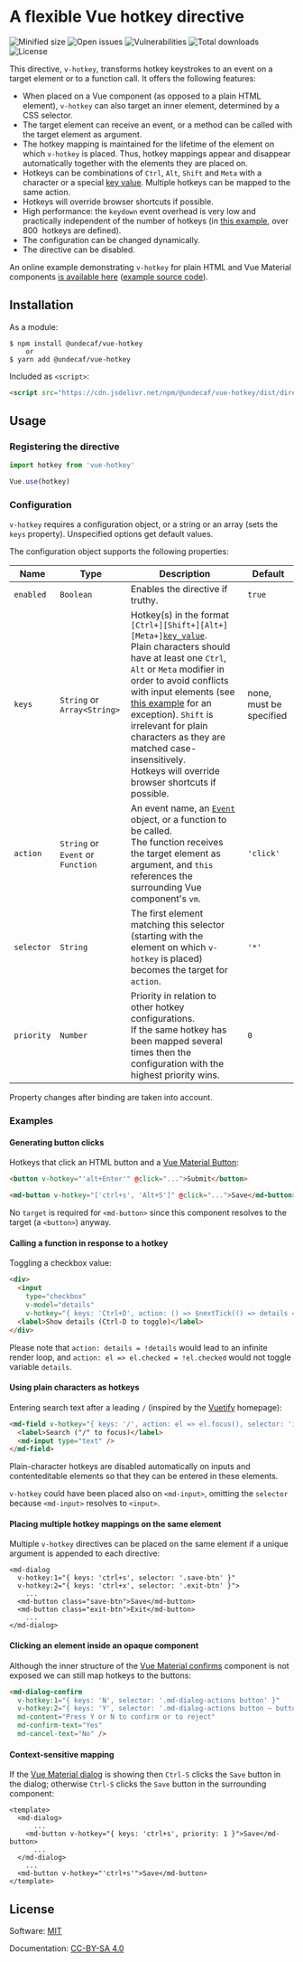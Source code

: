 # A flexible Vue hotkey directive

![Minified size](https://badgen.net/bundlephobia/min/@undecaf/vue-hotkey)
![Open issues](https://badgen.net/github/open-issues/undecaf/vue-hotkey)
![Vulnerabilities](https://snyk.io/test/npm/@undecaf/vue-hotkey/badge.svg)
![Total downloads](https://badgen.net/npm/dt/@undecaf/vue-hotkey)
![License](https://badgen.net/github/license/undecaf/vue-hotkey)

This directive, `v-hotkey`, transforms hotkey keystrokes to an event on a target element or to
a function call. It offers the following features:

+   When placed on a Vue component (as opposed to a plain HTML element), `v-hotkey` can also target
    an inner element, determined by a CSS selector.
+   The target element can receive an event, or a method can be called with the target 
    element as argument.
+   The hotkey mapping is maintained for the lifetime of the element on which 
    `v-hotkey` is placed. Thus, hotkey mappings appear and disappear automatically together
    with the elements they are placed on.
+   Hotkeys can be combinations of `Ctrl`, `Alt`, `Shift` and `Meta` with a character or a
    special [key value](https://developer.mozilla.org/en-US/docs/Web/API/KeyboardEvent/key/Key_Values).
    Multiple hotkeys can be mapped to the same action.
+   Hotkeys will override browser shortcuts if possible.
+   High performance: the `keydown` event overhead is very low and practically independent of the number
    of hotkeys (in [this example](https://undecaf.github.io/vue-hotkey/example/),
    over 800&nbsp; hotkeys are defined). 
+   The configuration can be changed dynamically.
+   The directive can be disabled.

An online example demonstrating `v-hotkey` for plain HTML and Vue Material components
 [is available here](https://undecaf.github.io/vue-hotkey/example/)
([example source code](https://github.com/undecaf/vue-hotkey/blob/master/src/components/Demo.vue)).


## Installation

As a module:

```shell script
$ npm install @undecaf/vue-hotkey
    or
$ yarn add @undecaf/vue-hotkey
```

Included as `<script>`:

```html
<script src="https://cdn.jsdelivr.net/npm/@undecaf/vue-hotkey/dist/directives.min.js"></script>
```


## Usage

### Registering the directive

```javascript 1.8
import hotkey from 'vue-hotkey'

Vue.use(hotkey)
```


### Configuration

`v-hotkey` requires a configuration object, or a string or an array (sets the `keys` property).
Unspecified options get default values.

The configuration object supports the following properties:

| Name | Type | Description | Default |
|------|------|-------------|---------|
| `enabled` | `Boolean` | Enables the directive if truthy. | `true` |
| `keys` | `String` or `Array<String>` | Hotkey(s) in the format <code>[Ctrl+][Shift+][Alt+][Meta+]<a href="https://developer.mozilla.org/en-US/docs/Web/API/KeyboardEvent/key/Key_Values">key_value</a></code>.<br>Plain characters should have at least one `Ctrl`, `Alt` or `Meta` modifier in order to avoid conflicts with input elements (see [this example](#using-plain-characters-as-hotkeys) for an exception). `Shift` is irrelevant for plain characters as they are matched case-insensitively.<br>Hotkeys will override browser shortcuts if possible.| none, must be specified |
| `action` | `String` or `Event` or `Function` | An event name, an [`Event`](https://developer.mozilla.org/en-US/docs/Web/API/Event) object, or a function to be called.<br>The function receives the target element as argument, and `this` references the surrounding Vue component's `vm`. | `'click'` |
| `selector` | `String` | The first element matching this selector (starting with the element on which `v-hotkey` is placed) becomes the target for `action`. | `'*'` |
| `priority` | `Number` | Priority in relation to other hotkey configurations.<br>If the same hotkey has been mapped several times then the configuration with the highest priority wins. | `0` |

Property changes after binding are taken into account.


### Examples

#### Generating button clicks

Hotkeys that click an HTML button and a [Vue Material Button](https://vuematerial.io/components/button):

```html
<button v-hotkey="'alt+Enter'" @click="...">Submit</button>

<md-button v-hotkey="['ctrl+s', 'Alt+S']" @click="...">Save</md-button>
```

No `target` is required for `<md-button>` since this component resolves to the target
(a `<button>`) anyway.
 

#### Calling a function in response to a hotkey

Toggling a checkbox value:

```html
<div>
  <input
    type="checkbox"
    v-model="details"       
    v-hotkey="{ keys: 'Ctrl+D', action: () => $nextTick(() => details = !details) }">
  <label>Show details (Ctrl-D to toggle)</label>
</div>
```

Please note that `action: details = !details` would lead to an infinite render loop, and
`action: el => el.checked = !el.checked` would not toggle variable `details`.


#### Using plain characters as hotkeys

Entering search text after a leading `/` (inspired by the [Vuetify](https://vuetifyjs.com/) homepage):

```html
<md-field v-hotkey="{ keys: '/', action: el => el.focus(), selector: 'input' }">
  <label>Search ("/" to focus)</label>
  <md-input type="text" />
</md-field>
```

Plain-character hotkeys are disabled automatically on inputs and contenteditable elements
so that they can be entered in these elements.

`v-hotkey` could have been placed also on `<md-input>`, omitting the `selector` because `<md-input>`
resolves to `<input>`.


#### Placing multiple hotkey mappings on the same element

Multiple `v-hotkey` directives can be placed on the same element if a unique argument is appended
to each directive:

```vue
<md-dialog
  v-hotkey:1="{ keys: 'ctrl+s', selector: '.save-btn' }"
  v-hotkey:2="{ keys: 'ctrl+x', selector: '.exit-btn' }">
    ...
  <md-button class="save-btn">Save</md-button>
  <md-button class="exit-btn">Exit</md-button>
    ...
</md-dialog>
``` 


#### Clicking an element inside an opaque component

Although the inner structure of the [Vue Material confirms](https://vuematerial.io/components/dialog)
component is not exposed we can still map hotkeys to the buttons: 

```html
<md-dialog-confirm
  v-hotkey:1="{ keys: 'N', selector: '.md-dialog-actions button' }"
  v-hotkey:2="{ keys: 'Y', selector: '.md-dialog-actions button ~ button' }"
  md-content="Press Y or N to confirm or to reject"
  md-confirm-text="Yes"
  md-cancel-text="No" />
```


#### Context-sensitive mapping

If the [Vue Material dialog](https://vuematerial.io/components/dialog) is showing then `Ctrl-S` clicks
the `Save` button in the dialog; otherwise `Ctrl-S` clicks the `Save` button in the surrounding component:

```vue
<template>
  <md-dialog>
      ...
    <md-button v-hotkey="{ keys: 'ctrl+s', priority: 1 }">Save</md-button>
      ...
  </md-dialog>
    ...
  <md-button v-hotkey="'ctrl+s'">Save</md-button>
</template>
``` 


## License

Software: [MIT](http://opensource.org/licenses/MIT)

Documentation: [CC-BY-SA 4.0](http://creativecommons.org/licenses/by-sa/4.0/)
